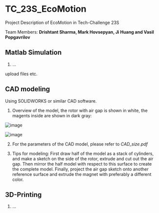 # TC_23S_EcoMotion
Project Description of EcoMotion in Tech-Challenge 23S 

Team Members: **Drishtant Sharma, Mark Hovsepyan, Ji Huang and Vasil Popgavrilov**

## Matlab Simulation

1. ...

upload files etc.

## CAD modeling

Using SOLIDWORKS or similar CAD software.

1. Overview of the model, the rotor with air gap is shown in white, the magents inside are shown in dark gray:

![image](https://github.com/Ji-Huang/TC_23S_EcoMotion/assets/139593884/576a9362-2410-45d0-a9a3-92447d83ed37)

![image](https://github.com/Ji-Huang/TC_23S_EcoMotion/assets/139593884/1281284b-8307-45b9-86ab-82581776af43)

2. For the parameters of the CAD model, please refer to *CAD_size.pdf*

3. Tips for modeling: First draw half of the model as a stack of cylinders, and make a sketch on the side of the rotor, extrude and cut out the air gap. Then mirror the half model with respect to this surface to create the complete model.  Finally, project the air gap sketch onto another reference surface and extrude the magnet with preferably a different color.

## 3D-Printing

1. ...
